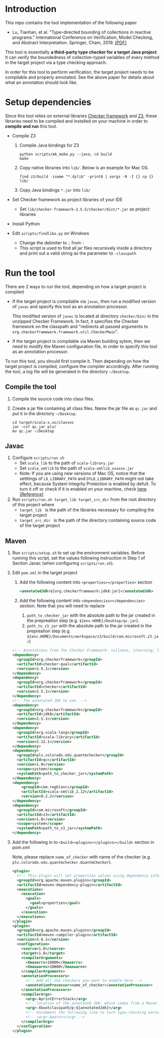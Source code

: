 # Introduction
This repo contains the tool implementation of the following paper

- Lu, Tianhan, et al. "Type-directed bounding of collections in reactive programs." International Conference on Verification, Model Checking, and Abstract Interpretation. Springer, Cham, 2019. [[PDF]](https://arxiv.org/abs/1810.10443)

This tool is essentially **a third-party type checker for a target Java project**.
It can verify the boundedness of collection-typed variables of every method in the target project via a type checking approach.

In order for this tool to perform verification, the target project needs to be compilable and properly annotated. See the above paper for details about what an annotation should look like.

# Setup dependencies
Since this tool relies on external libraries [Checker framework](https://checkerframework.org/manual/#installation) and [Z3](https://github.com/Z3Prover/z3), these libraries need to be compiled and installed on your machine in order to **compile and run** this tool.

- Compile Z3

    1. Compile Java bindings for Z3
    
        ```
        python scripts/mk_make.py --java; cd build
        make
        ```
    2. Copy native libraries into `lib/`. Below is an example for Mac OS.
    
        ```
        find z3/build -iname "*.dylib" -print0 | xargs -0 -I {} cp {} lib/
        ```
    
    3. Copy Java bindings `*.jar` into `lib/`
- Set Checker framework as project libraries of your IDE
	- Set `lib/checker-framework-2.5.5/checker/dist/*.jar` as project libraries
- Install Python
- Edit `scripts/findlibs.py` on Windows
	- Change the delimiter to `;` from `:`
	- This script is used to find all jar files recursively inside a directory and print out a valid string as the parameter to `-classpath`

# Run the tool
There are 2 ways to run the tool, depending on how a target project is compiled

- If the target project is compilable via `javac`, then run a modified version of `javac` and specify this tool as an annotation processor.

	This modified version of `javac` is located at directory `checker/bin/` in the unzipped Checker Framework. In fact, it specifies the Checker framework on the classpath and "redirects all passed arguments to `org.checkerframework.framework.util.CheckerMain`".
- If the target project is compilable via Maven building sytem, then we need to modify the Maven configuration file, in order to specify this tool as an annotation processor.

To run this tool, you should first compile it. Then depending on how the target project is compiled, configure the compiler accordingly. After running the tool, a log file will be generated in the directory `~/Desktop`.

## Compile the tool
1. Compile the source code into class files.
2. Create a jar file containing all class files. Name the jar file as `qc.jar` and put it in the directory `~/Desktop`.

	```
	cd target/scala-x.xx/classes
	jar -cvf qc.jar plv/
	mv qc.jar ~/Desktop
	```

## Javac
1. Configure `scripts/run.sh`
	- Set `scala_lib` to the path of `scala-library.jar`
	- Set `scala_smtlib` to the path  of `scala-smtlib_xxxxxx.jar`
	- Note: If you are using new versions of Mac OS, notice that the setttings of `LD_LIBRARY_PATH` and `DYLD_LIBRARY_PATH` might not take effect, because System Integrity Protection is enabled by defult. To turn it off or check if it is enabled on your machine, check [here](http://osxdaily.com/2015/10/05/disable-rootless-system-integrity-protection-mac-os-x/). [[Reference]](https://github.com/nteract/nteract/issues/1523#issuecomment-284027093)
2. Run `scripts/run.sh target_lib target_src_dir` from the root directory of this project where 
	- `target_lib ` is the path of the libraries necessary for compiling the target project
	- `target_src_dir ` is the path of the directory containing source code of the target project


## Maven
1. Run `scripts/setup.sh` to set up the environment variables. Before running this script, set the values following instruction in Step 1 of Section Javac (when configuring `scripts/run.sh`).
2. Edit `pom.xml` in the target project
	1. Add the following content into `<properties></properties>` section

		```xml
		<annotatedJdk>${org.checkerframework:jdk8:jar}</annotatedJdk>
		```

	2. Add the following content into `<dependencies></dependencies>` section. Note that you will need to replace
		1. `path_to_checker_jar` with the absolute path to the jar created in the prepreation step (e.g. `${env.HOME}/Desktop/qc.jar`).
		2. `path_to_z3_jar` with the absolute path to the jar created in the prepreation step (e.g. `${env.HOME}/Documents/workspace/z3/build/com.microsoft.z3.jar`)

    ```xml
    <!-- Annotations from the Checker Framework: nullness, interning, locking, ... -->
    <dependency>
      <groupId>org.checkerframework</groupId>
      <artifactId>checker-qual</artifactId>
      <version>2.5.1</version>
    </dependency>
    <dependency>
      <groupId>org.checkerframework</groupId>
      <artifactId>checker</artifactId>
      <version>2.5.1</version>
    </dependency>
    <!-- The annotated JDK to use. -->
    <dependency>
      <groupId>org.checkerframework</groupId>
      <artifactId>jdk8</artifactId>
      <version>2.5.1</version>
    </dependency>
    <dependency>
      <groupId>org.scala-lang</groupId>
      <artifactId>scala-library</artifactId>
      <version>2.12.1</version>
    </dependency>
    <dependency>
      <groupId>plv.colorado.edu.quantmchecker</groupId>
      <artifactId>qc</artifactId>
      <version>1.0</version>
      <scope>system</scope>
      <systemPath>path_to_checker_jar</systemPath>
    </dependency>
    <dependency>
        <groupId>com.regblanc</groupId>
        <artifactId>scala-smtlib_2.12</artifactId>
        <version>0.2.2</version>
    </dependency>
    <dependency>
      <groupId>com.microsoft</groupId>
      <artifactId>z3</artifactId>
      <version>1.0</version>
      <scope>system</scope>
      <systemPath>path_to_z3_jar</systemPath>
    </dependency>
    ```

3. Add the following in to `<build><plugins></plugins></build>` section in pom.xml

    Note, please replace `name_of_checker` with name of the checker (e.g. `plv.colorado.edu.quantmchecker.QuantmChecker`).
    
    ```xml
    <plugin>
      <!-- This plugin will set properties values using dependency information -->
      <groupId>org.apache.maven.plugins</groupId>
      <artifactId>maven-dependency-plugin</artifactId>
      <executions>
        <execution>
          <goals>
            <goal>properties</goal>
          </goals>
        </execution>
      </executions>
    </plugin>
    <plugin>
      <groupId>org.apache.maven.plugins</groupId>
      <artifactId>maven-compiler-plugin</artifactId>
      <version>3.6.1</version>
      <configuration>
        <source>1.8</source>
        <target>1.8</target>
        <compilerArguments>
          <Xmaxerrs>10000</Xmaxerrs>
          <Xmaxwarns>10000</Xmaxwarns>
        </compilerArguments>
        <annotationProcessors>
          <!-- Add all the checkers you want to enable here -->
          <annotationProcessor>name_of_checker</annotationProcessor>
        </annotationProcessors>
        <compilerArgs>
          <arg>-AprintErrorStack</arg>
          <!-- location of the annotated JDK, which comes from a Maven dependency -->
          <arg>-Xbootclasspath/p:${annotatedJdk}</arg>
          <!-- Uncomment the following line to turn type-checking warnings into errors. -->
          <!-- <arg>-Awarns</arg> -->
        </compilerArgs>
      </configuration>
    </plugin>
    ```